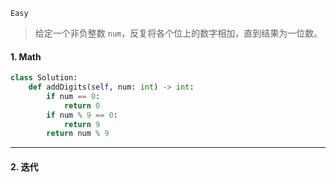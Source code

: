 `Easy`

> 给定一个非负整数 `num`，反复将各个位上的数字相加，直到结果为一位数。

#### 1.  Math

```python
class Solution:
    def addDigits(self, num: int) -> int:
        if num == 0:
            return 0
        if num % 9 == 0:
            return 9
        return num % 9
```



---

#### 2. 迭代

```python

```

